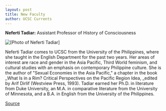 ```yaml
---
layout: post
title: New Faculty
author: UCSC Currents
---
```


**Neferti Tadiar:** Assistant Professor of History of Consciousness

![\[Photo of Neferti Tadiar\]][2]

Neferti Tadiar comes to UCSC from the University of the Philippines, where she taught in the English Department for the past two years. Her areas of interest are race and gender in the Asia Pacific, Third World feminism, and cultural studies with an emphasis on contemporary Philippine culture. She is the author of "Sexual Economies in the Asia Pacific," a chapter in the book _What Is in a Rim? Critical Perspectives on the Pacific Region Idea, _edited by Arif Dirlif (Westview Press, 1993). Tadiar earned her Ph.D. in literature from Duke University, an M.A. in comparative literature from the University of Minnesota, and a B.A. in English from the University of the Philippines.

[2]: http://www1.ucsc.edu/oncampus/art/neferti_tadiar.gif

[Source](http://www1.ucsc.edu/oncampus/currents/97-03-17/newfac.htm "Permalink to New Faculty: Neferti Tadiar: 03-17-97")
